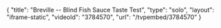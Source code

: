 {
    "title": "Breville -- Blind Fish Sauce Taste Test",
    "type": "solo",
    "layout": "iframe-static",
    "videoId": "3784570",
    "url": "\/tvpembed\/3784570"
}